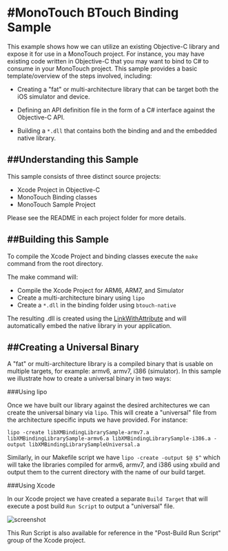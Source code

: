 #MonoTouch BTouch Binding Sample
============================================================================================================================

This example shows how we can utilize an existing Objective-C library and expose it for use in a MonoTouch project. For instance, you may have existing code written in Objective-C that you may want to bind to C# to consume in your MonoTouch project. This sample provides a basic template/overview of the steps involved, including:

- Creating a "fat" or multi-architecture library that can be target both the iOS simulator and device.

- Defining an API definition file in the form of a C# interface against the Objective-C API.

- Building a `*.dll` that contains both the binding and and the embedded native library.

##Understanding this Sample
-----------------------------------------------------------------------------------------------------------------------------

This sample consists of three distinct source projects:

- Xcode Project in Objective-C
- MonoTouch Binding classes
- MonoTouch Sample Project

Please see the README in each project folder for more details.

##Building this Sample
----------------------------------------------------------------------------------------------------------------------------

To compile the Xcode Project and binding classes execute the `make` command from the root directory.

The make command will:

- Compile the Xcode Project for ARM6, ARM7, and Simulator
- Create a multi-architecture binary using `lipo`
- Create a `*.dll` in the binding folder using `btouch-native`

The resulting .dll is created using the [LinkWithAttribute](http://docs.xamarin.com/ios/advanced_topics/binding_objective-c_types#Linking_the_Dependencies) and will automatically embed the native library in your application.

##Creating a Universal Binary
-------------------------------------------------------------------------------------------------------------------------

A "fat" or multi-architecture library is a compiled binary that is usable on multiple targets, for example: armv6, armv7, i386
(simulator). In this sample we illustrate how to create a universal binary in two ways:

###Using lipo

Once we have built our library against the desired architectures we can create the universal binary via `lipo`. This will create a "universal" file from the architecture specific inputs we have provided. For instance:

```
lipo -create libXMBindingLibrarySample-armv7.a libXMBindingLibrarySample-armv6.a libXMBindingLibrarySample-i386.a -output libXMBindingLibrarySampleUniversal.a
```

Similarly, in our Makefile script we have `lipo -create -output $@ $^` which will take the libraries compiled for armv6, armv7, and i386 using xbuild and output them to the current directory with the name of our build target.

###Using Xcode

In our Xcode project we have created a separate `Build Target` that will execute a post build `Run Script` to output a
"universal" file.


![screenshot](http://i.imgur.com/6SIsx.png "Build Target - Run Script")

This Run Script is also available for reference in the "Post-Build Run Script" group of the Xcode project.
